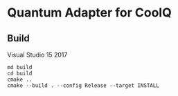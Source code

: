 
# Quantum Adapter for CoolQ

## Build

Visual Studio 15 2017

```batch
md build
cd build
cmake ..
cmake --build . --config Release --target INSTALL
```
